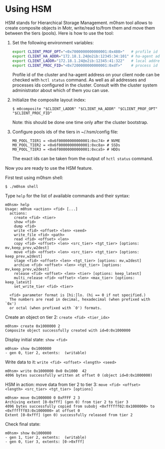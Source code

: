 Using HSM
=========

HSM stands for Hierarchical Storage Management. m0hsm tool allows to
create composite objects in Motr, write/read to/from them and move them
between the tiers (pools). Here is how to use the tool:

1. Set the following environment variables:

   ```bash
   export CLIENT_PROF_OPT="<0x7000000000000001:0x480>"   # profile id
   export CLIENT_HA_ADDR="172.18.1.24@o2ib:12345:34:101" # ha-agent address
   export CLIENT_LADDR="172.18.1.24@o2ib:12345:41:322"   # local address
   export CLIENT_PROC_FID="<0x7200000000000001:0xdf>"    # process id
   ```

   Profile id of the cluster and ha-agent address on your client node can
   be checked with `hctl status` command. As well as all addresses and
   processes ids configured in the cluster. Consult with the cluster system
   administrator about which of them you can use.

2. Initialize the composite layout index:

   ```Text
   $ m0composite "$CLIENT_LADDR" "$CLIENT_HA_ADDR" "$CLIENT_PROF_OPT" "$CLIENT_PROC_FID"
   ```

   Note: this should be done one time only after the cluster bootstrap.

3. Configure pools ids of the tiers in ~/.hsm/config file:

   ```Text
   M0_POOL_TIER1 = <0x6f00000000000001:0xc74> # NVME
   M0_POOL_TIER2 = <0x6f00000000000001:0xc8a> # SSDs
   M0_POOL_TIER3 = <0x6f00000000000001:0xca5> # HDDs
   ```

   The exact ids can be taken from the output of `hctl status` command.

Now you are ready to use the HSM feature.

First test using m0hsm shell:

```Text
$ ./m0hsm shell
```

Type `help` for the list of available commands and their syntax:

```Text
m0hsm> help
Usage: m0hsm <action> <fid> [...]
  actions:
    create <fid> <tier>
    show <fid>
    dump <fid>
    write <fid> <offset> <len> <seed>
    write_file <fid> <path>
    read <fid> <offset> <len>
    copy <fid> <offset> <len> <src_tier> <tgt_tier> [options: mv,keep_prev,w2dest]
    move <fid> <offset> <len> <src_tier> <tgt_tier> [options: keep_prev,w2dest]
    stage <fid> <offset> <len> <tgt_tier> [options: mv,w2dest]
    archive <fid> <offset> <len> <tgt_tier> [options: mv,keep_prev,w2dest]
    release <fid> <offset> <len> <tier> [options: keep_latest]
    multi_release <fid> <offset> <len> <max_tier> [options: keep_latest]
    set_write_tier <fid> <tier>

  <fid> parameter format is [hi:]lo. (hi == 0 if not specified.)
  The numbers are read in decimal, hexadecimal (when prefixed with `0x')
  or octal (when prefixed with `0') formats.
```

Create an object on tier 2: `create <fid> <tier_idx>`

```Text
m0hsm> create 0x1000000 2
Composite object successfully created with id=0:0x1000000
```

Display initial state: `show <fid>`

```Text
m0hsm> show 0x1000000
- gen 0, tier 2, extents:  (writable)
```

Write data to it: `write <fid> <offset> <length> <seed>`

```Text
m0hsm> write 0x1000000 0x0 0x1000  42
4096 bytes successfully written at offset 0 (object id=0:0x1000000)
```

HSM in action: move data from tier 2 to tier 3:
`move <fid> <offset> <length> <src_tier> <tgt_tier> [options]`

```Text
m0hsm> move 0x1000000 0 0xFFFF 2 3
Archiving extent [0-0xfff] (gen 0) from tier 2 to tier 3
4096 bytes successfully copied from subobj <0xffffff02:0x1000000> to <0xffffff03:0x1000000> at offset 0
Extent [0-0xfff] (gen 0) successfully released from tier 2
```

Check final state:

```Text
m0hsm> show 0x1000000
- gen 1, tier 2, extents:  (writable)
- gen 0, tier 3, extents: [0->0xfff]
```
